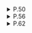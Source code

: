 <details>
    <summary>P.50</summary>
  
1. 다음과 같은 함수를 sub(10)으로 호출하는 경우에 어떤 값이 반환되는가? **(22)**
```
int sub(int n) {
  if (n < 0) return 0;
  return n + sub(n - 3);
}
```
```
fib(10)
10 + fib(7)
10 + 7 + fib(4)
10 + 7 + 4 + fib(1)
10 + 7 + 4 + 1 + fib(-2)
10 + 7 + 4 + 1 + 0
10 + 7 + 4 + 1
10 + 7 + 5
10 + 12
22
```

2. 위의 함수를 반복기법을 이용하여 반복 함수로 다시 작성하시오.
```
int sum = 0;
for (int i = 10; i >= 0; i -= 3)
  sum += i;
```
  
</details>
  
<details>
    <summary>P.56</summary>
  
```
int fib(int n){
  if (n == 0) return 0;
  if (n == 1) return 1;
  return (fib(n - 1) + fib(n - 2));
}
```
1. fib(5)이 호출되었을 경우에 fib(2)는 몇 번이나 중복 계산되는가? **(3)**
```
                    5
            4               3
        3       2       2       1
      2   1   1   0   1   0
    1   0
```
2. 반복적인 피보나치 수열에서 계산 함수의 시간 복잡도는? **(O(n))**
3. 순환적인 피보나치 수열에서 계산 함수의 대략적인 시간 복잡도는? **(O(2^n))**
  
</details>
  
<details>
    <summary>P.62</summary>
  
1. 순환을 사용하는 방법에 대한 설명 중 잘못된 것은? **②**<br>
① 순환적으로 정의된 문제에 적합하다. <br>
② 반복을 이용하는 것보다 효율적이다. **반례) 피보나치 수열** <br>
③ 간접적으로 시스템 스택이 사용된다. <br>
④ 순환이 될 때마다 문제의 크기는 작아진다. <br>
  
</details>
